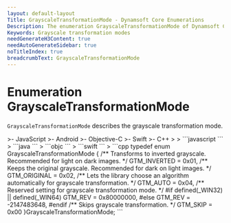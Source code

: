 ```yaml
---
layout: default-layout
Title: GrayscaleTransformationMode - Dynamsoft Core Enumerations
Description: The enumeration GrayscaleTransformationMode of Dynamsoft Core describes all available grayscale transformation modes.
Keywords: Grayscale transformation modes
needGenerateH3Content: true
needAutoGenerateSidebar: true
noTitleIndex: true
breadcrumbText: GrayscaleTransformationMode
---
```


# Enumeration GrayscaleTransformationMode

`GrayscaleTransformationMode` describes the grayscale transformation mode.

<div class="sample-code-prefix template2"></div>
   >- JavaScript
   >- Android
   >- Objective-C
   >- Swift
   >- C++
   >
>
```javascript
```
>
```java
```
>
```objc
```
>
```swift
```
>
```cpp
typedef enum GrayscaleTransformationMode
{
   /** Transforms to inverted grayscale. Recommended for light on dark images. */
   GTM_INVERTED = 0x01,
   /** Keeps the original grayscale. Recommended for dark on light images. */
   GTM_ORIGINAL = 0x02,
   /** Lets the library choose an algorithm automatically for grayscale transformation. */
   GTM_AUTO = 0x04,
   /** Reserved setting for grayscale transformation mode. */
#if defined(_WIN32) || defined(_WIN64)
   GTM_REV = 0x80000000,
#else
   GTM_REV = -2147483648,
#endif
   /** Skips grayscale transformation. */
   GTM_SKIP = 0x00
}GrayscaleTransformationMode;
```
